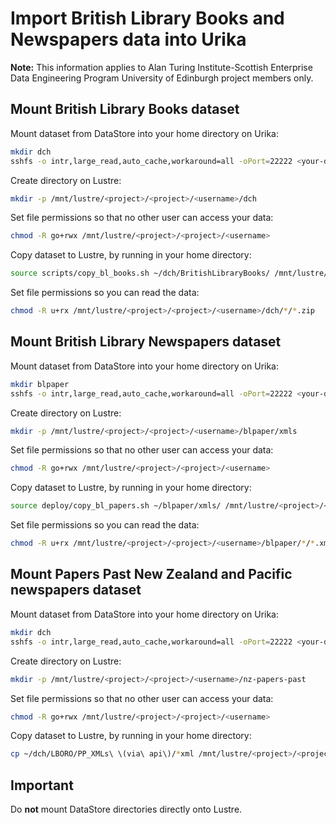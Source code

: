 # Import British Library Books and Newspapers data into Urika

**Note:** This information applies to Alan Turing Institute-Scottish Enterprise Data Engineering Program University of Edinburgh project members only.

## Mount British Library Books dataset

Mount dataset from DataStore into your home directory on Urika:

```bash
mkdir dch
sshfs -o intr,large_read,auto_cache,workaround=all -oPort=22222 <your-datastore-username>@chss.datastore.ed.ac.uk:/chss/datastore/chss/groups/Digital-Cultural-Heritage dch
```

Create directory on Lustre:

```bash
mkdir -p /mnt/lustre/<project>/<project>/<username>/dch
```

Set file permissions so that no other user can access your data:

```bash
chmod -R go+rwx /mnt/lustre/<project>/<project>/<username>
```

Copy dataset to Lustre, by running in your home directory:

```bash
source scripts/copy_bl_books.sh ~/dch/BritishLibraryBooks/ /mnt/lustre/<project>/<project>/<username>/dch/BritishLibraryBooks
```

Set file permissions so you can read the data:

```bash
chmod -R u+rx /mnt/lustre/<project>/<project>/<username>/dch/*/*.zip
```

## Mount British Library Newspapers dataset

Mount dataset from DataStore into your home directory on Urika:

```bash
mkdir blpaper
sshfs -o intr,large_read,auto_cache,workaround=all -oPort=22222 <your-datastore-username>@sg.datastore.ed.ac.uk:/sg/datastore/lib/groups/lac-store/blpaper blpaper
```

Create directory on Lustre:

```bash
mkdir -p /mnt/lustre/<project>/<project>/<username>/blpaper/xmls
```

Set file permissions so that no other user can access your data:

```bash
chmod -R go+rwx /mnt/lustre/<project>/<project>/<username>
```

Copy dataset to Lustre, by running in your home directory:

```bash
source deploy/copy_bl_papers.sh ~/blpaper/xmls/ /mnt/lustre/<project>/<project>/<username>/blpaper/xmls
```

Set file permissions so you can read the data:

```bash
chmod -R u+rx /mnt/lustre/<project>/<project>/<username>/blpaper/*/*.xml
```

## Mount Papers Past New Zealand and Pacific newspapers dataset

Mount dataset from DataStore into your home directory on Urika:

```bash
mkdir dch
sshfs -o intr,large_read,auto_cache,workaround=all -oPort=22222 <your-datastore-username>@chss.datastore.ed.ac.uk:/chss/datastore/chss/groups/Digital-Cultural-Heritage dch
```

Create directory on Lustre:

```bash
mkdir -p /mnt/lustre/<project>/<project>/<username>/nz-papers-past
```

Set file permissions so that no other user can access your data:

```bash
chmod -R go+rwx /mnt/lustre/<project>/<project>/<username>
```

Copy dataset to Lustre, by running in your home directory:

```bash
cp ~/dch/LBORO/PP_XMLs\ \(via\ api\)/*xml /mnt/lustre/<project>/<project>/<username>/nz-papers-past
```

## Important

Do **not** mount DataStore directories directly onto Lustre.
